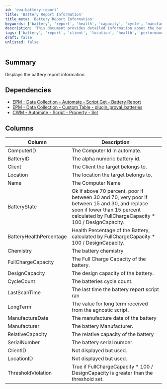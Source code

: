 ```yaml
---
id: 'cwa-battery-report'
title: 'Battery Report Information'
title_meta: 'Battery Report Information'
keywords: ['battery', 'report', 'health', 'capacity', 'cycle', 'manufacturer', 'client', 'location']
description: 'This document provides detailed information about the battery report, including dependencies, columns, and calculations for battery health and performance metrics.'
tags: ['battery', 'report', 'client', 'location', 'health', 'performance']
draft: false
unlisted: false
---
```

## Summary

Displays the battery report information

## Dependencies

- [EPM - Data Collection - Automate - Script Get - Battery Report](https://proval.itglue.com/DOC-5078775-11216978)
- [EPM - Data Collection - Custom Table - plugin_proval_batteries](https://proval.itglue.com/DOC-5078775-11420540)
- [CWM - Automate - Script - Property - Set](https://proval.itglue.com/DOC-5078775-11420461)

## Columns

| Column                | Description                                                                                                                                                     |
|----------------------|-----------------------------------------------------------------------------------------------------------------------------------------------------------------|
| ComputerID           | The Computer Id in automate.                                                                                                                                 |
| BatteryID            | The alpha numeric battery id.                                                                                                                                 |
| Client               | The Client the target belongs to.                                                                                                                             |
| Location             | The location the target belongs to.                                                                                                                           |
| Name                 | The Computer Name                                                                                                                                              |
| BatteryState         | Ok if above 70 percent, poor if between 30 and 70, very poor if between 15 and 30, and replace soon if lower than 15 percent calculated by FullChargeCapacity * 100 / DesignCapacity. |
| BatteryHealthPercentage| Health Percentage of the Battery, calculated by FullChargeCapacity * 100 / DesignCapacity.                                                                     |
| Chemistry            | The battery chemistry                                                                                                                                          |
| FullChargeCapacity    | The Full Charge Capacity of the battery.                                                                                                                      |
| DesignCapacity       | The design capacity of the battery.                                                                                                                            |
| CycleCount           | The batteries cycle count.                                                                                                                                     |
| LastScanTime         | The last time the battery report script ran                                                                                                                    |
| LongTerm             | The value for long term received from the agnostic script.                                                                                                    |
| ManufactureDate      | The manufacture date of the battery                                                                                                                            |
| Manufacturer         | The battery Manufacturer.                                                                                                                                      |
| RelativeCapacity     | The relative capacity of the battery                                                                                                                           |
| SerialNumber         | The battery serial number.                                                                                                                                     |
| ClientID             | Not displayed but used.                                                                                                                                       |
| LocationID           | Not displayed but used.                                                                                                                                       |
| ThresholdViolation    | True if FullChargeCapacity * 100 / DesignCapacity is greater than the threshold set.                                                                          |




